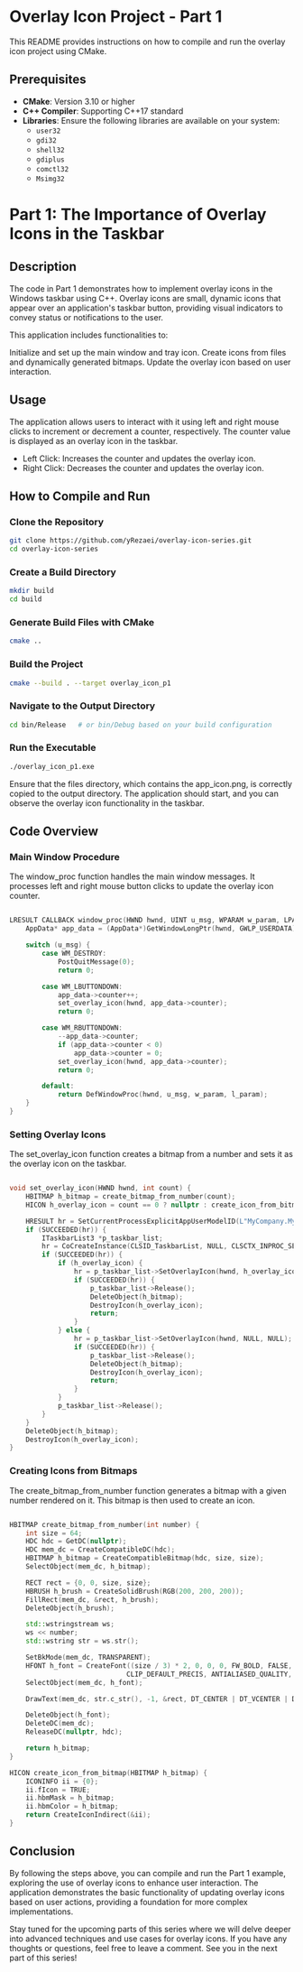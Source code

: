 
# Overlay Icon Project - Part 1

This README provides instructions on how to compile and run the overlay icon project using CMake.

## Prerequisites

- **CMake**: Version 3.10 or higher
- **C++ Compiler**: Supporting C++17 standard
- **Libraries**: Ensure the following libraries are available on your system:
  - `user32`
  - `gdi32`
  - `shell32`
  - `gdiplus`
  - `comctl32`
  - `Msimg32`

# Part 1: The Importance of Overlay Icons in the Taskbar
## Description
The code in Part 1 demonstrates how to implement overlay icons in the Windows taskbar using C++. Overlay icons are small, dynamic icons that appear over an application's taskbar button, providing visual indicators to convey status or notifications to the user.

This application includes functionalities to:

Initialize and set up the main window and tray icon.
Create icons from files and dynamically generated bitmaps.
Update the overlay icon based on user interaction.

## Usage
The application allows users to interact with it using left and right mouse clicks to increment or decrement a counter, respectively. The counter value is displayed as an overlay icon in the taskbar.

- Left Click: Increases the counter and updates the overlay icon.
- Right Click: Decreases the counter and updates the overlay icon.

## How to Compile and Run
### Clone the Repository

```bash
git clone https://github.com/yRezaei/overlay-icon-series.git
cd overlay-icon-series
```

### Create a Build Directory
```bash
mkdir build
cd build
```

### Generate Build Files with CMake
```bash
cmake ..
```

### Build the Project
```bash
cmake --build . --target overlay_icon_p1
```

### Navigate to the Output Directory
```bash
cd bin/Release   # or bin/Debug based on your build configuration
```

### Run the Executable
```bash
./overlay_icon_p1.exe
```

Ensure that the files directory, which contains the app_icon.png, is correctly copied to the output directory. The application should start, and you can observe the overlay icon functionality in the taskbar.

## Code Overview
### Main Window Procedure
The window_proc function handles the main window messages. It processes left and right mouse button clicks to update the overlay icon counter.

```cpp

LRESULT CALLBACK window_proc(HWND hwnd, UINT u_msg, WPARAM w_param, LPARAM l_param) {
    AppData* app_data = (AppData*)GetWindowLongPtr(hwnd, GWLP_USERDATA);

    switch (u_msg) {
        case WM_DESTROY:
            PostQuitMessage(0);
            return 0;

        case WM_LBUTTONDOWN:
            app_data->counter++;
            set_overlay_icon(hwnd, app_data->counter);
            return 0;

        case WM_RBUTTONDOWN:
            --app_data->counter;
            if (app_data->counter < 0) 
                app_data->counter = 0;
            set_overlay_icon(hwnd, app_data->counter);
            return 0;

        default:
            return DefWindowProc(hwnd, u_msg, w_param, l_param);
    }
}
```

### Setting Overlay Icons
The set_overlay_icon function creates a bitmap from a number and sets it as the overlay icon on the taskbar.

```cpp

void set_overlay_icon(HWND hwnd, int count) {
    HBITMAP h_bitmap = create_bitmap_from_number(count);
    HICON h_overlay_icon = count == 0 ? nullptr : create_icon_from_bitmap(h_bitmap);

    HRESULT hr = SetCurrentProcessExplicitAppUserModelID(L"MyCompany.MyApp");
    if (SUCCEEDED(hr)) {
        ITaskbarList3 *p_taskbar_list;
        hr = CoCreateInstance(CLSID_TaskbarList, NULL, CLSCTX_INPROC_SERVER, IID_ITaskbarList3, (void **)&p_taskbar_list);
        if (SUCCEEDED(hr)) {
            if (h_overlay_icon) {
                hr = p_taskbar_list->SetOverlayIcon(hwnd, h_overlay_icon, L"Overlay Icon");
                if (SUCCEEDED(hr)) {
                    p_taskbar_list->Release();
                    DeleteObject(h_bitmap);
                    DestroyIcon(h_overlay_icon);
                    return;
                }
            } else {
                hr = p_taskbar_list->SetOverlayIcon(hwnd, NULL, NULL);
                if (SUCCEEDED(hr)) {
                    p_taskbar_list->Release();
                    DeleteObject(h_bitmap);
                    DestroyIcon(h_overlay_icon);
                    return;
                }
            }
            p_taskbar_list->Release();
        }
    }
    DeleteObject(h_bitmap);
    DestroyIcon(h_overlay_icon);
}
```

### Creating Icons from Bitmaps
The create_bitmap_from_number function generates a bitmap with a given number rendered on it. This bitmap is then used to create an icon.

```cpp

HBITMAP create_bitmap_from_number(int number) {
    int size = 64;
    HDC hdc = GetDC(nullptr);
    HDC mem_dc = CreateCompatibleDC(hdc);
    HBITMAP h_bitmap = CreateCompatibleBitmap(hdc, size, size);
    SelectObject(mem_dc, h_bitmap);

    RECT rect = {0, 0, size, size};
    HBRUSH h_brush = CreateSolidBrush(RGB(200, 200, 200));
    FillRect(mem_dc, &rect, h_brush);
    DeleteObject(h_brush);

    std::wstringstream ws;
    ws << number;
    std::wstring str = ws.str();

    SetBkMode(mem_dc, TRANSPARENT);
    HFONT h_font = CreateFont((size / 3) * 2, 0, 0, 0, FW_BOLD, FALSE, FALSE, FALSE, DEFAULT_CHARSET, OUT_OUTLINE_PRECIS,
                             CLIP_DEFAULT_PRECIS, ANTIALIASED_QUALITY, VARIABLE_PITCH, TEXT("Arial"));
    SelectObject(mem_dc, h_font);

    DrawText(mem_dc, str.c_str(), -1, &rect, DT_CENTER | DT_VCENTER | DT_SINGLELINE);

    DeleteObject(h_font);
    DeleteDC(mem_dc);
    ReleaseDC(nullptr, hdc);

    return h_bitmap;
}

HICON create_icon_from_bitmap(HBITMAP h_bitmap) {
    ICONINFO ii = {0};
    ii.fIcon = TRUE;
    ii.hbmMask = h_bitmap;
    ii.hbmColor = h_bitmap;
    return CreateIconIndirect(&ii);
}
```

## Conclusion
By following the steps above, you can compile and run the Part 1 example, exploring the use of overlay icons to enhance user interaction. The application demonstrates the basic functionality of updating overlay icons based on user actions, providing a foundation for more complex implementations.

Stay tuned for the upcoming parts of this series where we will delve deeper into advanced techniques and use cases for overlay icons. If you have any thoughts or questions, feel free to leave a comment. See you in the next part of this series!